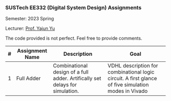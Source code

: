 ### SUSTech EE332 (Digital System Design) Assignments

Semester: 2023 Spring

Lecturer: [Prof. Yajun Yu](https://www.sustech.edu.cn/en/faculties/yuyajun.html)

The code provided is not perfect. Feel free to provide comments.

|#  | Assignment Name | Description| Goal|
|---|-----------------|------------| -----|
|1|Full Adder|Combinational design of a full adder. Artifically set delays for simulation.|VDHL description for combinational logic circuit. A first glance of five simulation modes in Vivado|
